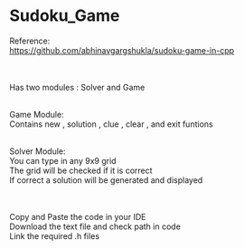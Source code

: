 # Sudoku_Game

Reference:<br>
https://github.com/abhinavgargshukla/sudoku-game-in-cpp<br><br><br>

Has two modules : Solver and Game<br><br>

Game Module:<br>
Contains new , solution , clue , clear , and exit funtions<br><br>

Solver Module:<br>
You can type in any 9x9 grid <br>
The grid will be checked if it is correct <br>
If correct a solution will be generated and displayed<br><br><br>

Copy and Paste the code in your IDE<br>
Download the text file and check path in code<br> 
Link the required .h files
